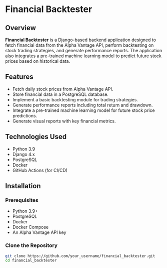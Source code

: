 # Financial Backtester

## Overview

**Financial Backtester** is a Django-based backend application designed to fetch financial data from the Alpha Vantage API, perform backtesting on stock trading strategies, and generate performance reports. The application also integrates a pre-trained machine learning model to predict future stock prices based on historical data.

## Features

- Fetch daily stock prices from Alpha Vantage API.
- Store financial data in a PostgreSQL database.
- Implement a basic backtesting module for trading strategies.
- Generate performance reports including total return and drawdown.
- Integrate a pre-trained machine learning model for future stock price predictions.
- Generate visual reports with key financial metrics.

## Technologies Used

- Python 3.9
- Django 4.x
- PostgreSQL
- Docker
- GitHub Actions (for CI/CD)

## Installation

### Prerequisites

- Python 3.9+
- PostgreSQL
- Docker
- Docker Compose
- An Alpha Vantage API key

### Clone the Repository

```bash
git clone https://github.com/your_username/financial_backtester.git
cd financial_backtester
